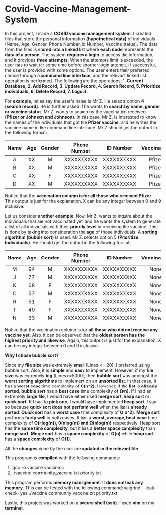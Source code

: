 # Covid-Vaccine-Management-System

In this project, I made a **COVID vaccine management system**. I created files that store the personal information **(hypothetical data)** of individuals (Name, Age, Gender, Phone Number, Id Number, Vaccine status). The data from the files is **stored into a linked list** where **each node** represents the **data of a person**. The system **requires a login** to access the information, and it provides **three attempts**. When the attempts limit is exceeded, the user has to wait for some time before another login attempt. If successful, the user is provided with some options. The user enters their preferred choice through a **command line interface**, and the relevant linked list operation is performed. The following are the operations: **1. Current Database, 2. Add Record, 3. Update Record, 4. Search Record, 5. Prioritize individuals, 6. Delete Record, 7. Logout.** 

For **example**, let us say the user's name is Mr Z. He selects option **4 (search record)**. He is further asked if he wants to **search by name, gender or vaccine status**. Mr Z. wants to search by the vaccination received **(Pfizer or Johnson and Johnson)**. In this case, Mr Z. is interested to know the names of the individuals that got the **Pfizer vaccine**, and he writes the vaccine name in the command line interface. Mr Z should get the output in the following format:

|Name | Age | Gender  | Phone Number |  ID Number |  **Vaccination** |
|:---:|:---:|:-------:|:------------:|:----------:|:----------------:|
| A   | XX  |   M     |  XXXXXXXXXX  | XXXXXXXXXX |     Pfizer       |
| B   | XX  |   M     |  XXXXXXXXXX  | XXXXXXXXXX |     Pfizer       |
| C   | XX  |   F     |  XXXXXXXXXX  | XXXXXXXXXX |     Pfizer       |
| D   | XX  |   M     |  XXXXXXXXXX  | XXXXXXXXXX |     Pfizer       |


Notice that the **vaccination column is for all those who received Pfizer**. This output is just for the explanation. X can be any integer between 0 and 9 inclusive. 

Let us consider **another example**. Now, Mr Z. wants to inquire about the individuals that are not vaccinated yet, and he wants the system to generate a list of all individuals with their **priority level** in receiving the vaccine. This is done by taking into consideration the **age** of those individuals. A **sorting algorithm (bubble sort)** is used. Mr Z. selects option 5 **(Prioritize Individuals)**. He should get the output in the following format:

|Name| **Age** | Gender| Phone Number |  ID Number  |**Vaccination** |
|:--:|:-------:|:-----:|:------------:|:-----------:|:--------------:|
| M  |   94    |  M    |  XXXXXXXXXX  |  XXXXXXXXXX |    None        |
| J  |   77    |  M    |  XXXXXXXXXX  |  XXXXXXXXXX |    None        |
| K  |   68    |  F    |  XXXXXXXXXX  |  XXXXXXXXXX |    None        |
| C  |   57    |  M    |  XXXXXXXXXX  |  XXXXXXXXXX |    None        |
| R  |   51    |  F    |  XXXXXXXXXX  |  XXXXXXXXXX |    None        |
| T  |   40    |  F    |  XXXXXXXXXX  |  XXXXXXXXXX |    None        |
| N  |   33    |  M    |  XXXXXXXXXX  |  XXXXXXXXXX |    None        |


Notice that the vaccination column is for **all those who did not receive any vaccine yet**. Also, it can be observed that the **oldest person has the highest priority and likewise**. Again, this output is just for the explanation. X can be any integer between 0 and 9 inclusive. 

**Why I chose bubble sort?**

Since my **file size** was extremely **small** (Lines <= 20), I preferred using bubble sort. Also, it is **simple** and **easy** to implement. However, if my **file size** was extremely **big** (Lines>=5000), then **bubble sort** was amongst the **worst sorting algorithms** to implement on an **unsorted list**. In that case, it has a **worst case** time complexity of **O(n^2)**. However, if the **list** is **already sorted**, **bubble sort** has a **best case** time complexity of **Ω(n)**. If I had an extremely **large file**, I would have either used **merge sort**, **heap sort** or **quick sort**. If I had to **pick one**, I would have implemented **heap sort**. I say so because **quick sort does not perform well** when the list is **already sorted**. **Quick sort** has a **worst case** time complexity of **O(n^2)**. **Merge sort** performs **fairly well** in both cases. It has a **worst, average, best case** time complexity of **O(nlog(n)), θ(nlog(n)) and Ω(nlog(n))** respectively. Heap sort has the **same time complexity**, but it has a **better space complexity** than **merge sort**. **Merge sort** has a **space complexity** of **O(n)** while **heap sort** has a **space complexity** of **O(1)**.


All the **changes** done by the user are **updated in the relevant file**.

This program is **compiled** with the following commands:
1) gcc -o vaccine vaccine.c
2) ./vaccine community_vaccine.txt priority.txt

This program performs **memory management**. It **does not leak any memory**. This can be tested with the following command: 
valgrind --leak-check=yes ./vaccine community_vaccine.txt priority.txt

Lastly, this project was worked on a **secure shell (ssh)**. I used **vim** on my **terminal**. 
